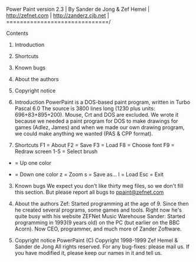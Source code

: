 Power Paint version 2.3       |
By Sander de Jong & Zef Hemel |
http://zefnet.com             |
http://zanderz.cjb.net        |
==============================/

Contents
1. Introduction
2. Shortcuts
3. Known bugs
4. About the authors
5. Copyright notice

1. Introduction
PowerPaint is a DOS-based paint program, written in Turbo Pascal 6.0
The source is 3800 lines long (1230 plus units: 696+83+895+200). Mouse, Crt and
DOS are excluded. We wrote it because we needed a paint program for DOS to
make drawings for games (Adlez, James) and when we made our own drawing
program, we could make anything we wanted (PAS & CPP format).

2. Shortcuts
F1  =  About
F2  =  Save
F3  =  Load
F8  =  Choose font
F9  =  Redraw screen
1-5 =  Select brush
+   =  Up one color
-   =  Down one color
z   =  Zoom
s   =  Save as...
l   =  Load
Esc =  Exit


3. Known bugs
We expect you don't like thirty meg files, so we don't fill this
section. But please report all bugs to ppaint@zefnet.com

4. About the authors
Zef:    Started programming at the age of 9. Since then he created
        several programs, some games and tools. Right now he's quite
        busy with his website ZEFNet Music Warehouse
Sander: Started programming in 1993(9 years old) on the PC (but earlier on
        the BBC Acorn). Now CEO, programmer, and much more of Zander Zoftware.

5. Copyright notice
PowerPaint (C) Copyright 1998-1999 Zef Hemel & Sander de Jong
All rights reserved. For any bug-fixes: please mail us.
If you have modified it, please keep our names in it and tell us.

